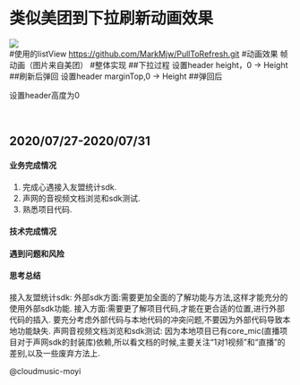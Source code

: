 类似美团到下拉刷新动画效果
==
![](https://github.com/zjdyhant/MeiTuanAnimation/blob/master/app/src/main/res/raw/meituanAnim.gif)<br>
#使用的listView
https://github.com/MarkMjw/PullToRefresh.git
#动画效果
帧动画（图片来自美团）
#整体实现
##下拉过程
设置header height，0 -> Height
##刷新后弹回
设置header marginTop,0 -> Height
##弹回后

设置header高度为0

<br>


## 2020/07/27-2020/07/31

#### 业务完成情况
1. 完成心遇接入友盟统计sdk.
2. 声网的音视频文档浏览和sdk测试.
3. 熟悉项目代码.
#### 技术完成情况

#### 遇到问题和风险

#### 思考总结
接入友盟统计sdk:
    外部sdk方面:需要更加全面的了解功能与方法,这样才能充分的使用外部sdk功能. 
    接入方面:需要更了解项目代码,才能在更合适的位置,进行外部代码的插入. 要充分考虑外部代码与本地代码的冲突问题,不要因为外部代码导致本地功能缺失.
声网音视频文档浏览和sdk测试:
    因为本地项目已有core_mic(直播项目对于声网sdk的封装库)依赖,所以看文档的时候,主要关注“1对1视频”和“直播”的差别,以及一些废弃方法上.
    

@cloudmusic-moyi

